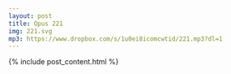 ```yaml
---
layout: post
title: Opus 221
img: 221.svg
mp3: https://www.dropbox.com/s/1u0ei8icomcwtid/221.mp3?dl=1
---
```


{% include post_content.html %}
